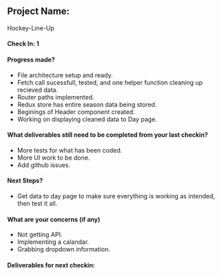 ## Project Name:

Hockey-Line-Up

#### Check In: 1

#### Progress made?

* File architecture setup and ready.
* Fetch call sucessfull, tested, and one helper function cleaning up recieved data.
* Router paths implemented.
* Redux store has entire season data being stored.
* Beginings of Header component created.
* Working on displaying cleaned data to Day page.

#### What deliverables still need to be completed from your last checkin?

* More tests for what has been coded.
* More UI work to be done.
* Add github issues.

#### Next Steps?

* Get data to day page to make sure everything is working as intended, then test it all.

#### What are your concerns (if any)

* Not getting API.
* Implementing a calandar.
* Grabbing dropdown information.

#### Deliverables for next checkin:
